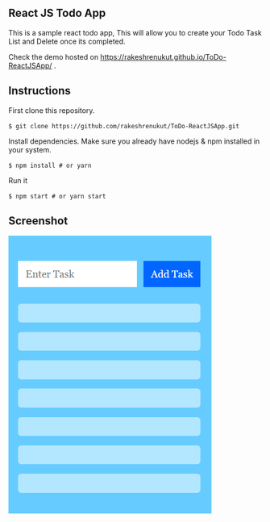## React JS Todo App
This is a sample react todo app, This will allow you to create your Todo Task List and Delete once its completed. 

Check the demo hosted on https://rakeshrenukut.github.io/ToDo-ReactJSApp/ .

## Instructions

First clone this repository.

<pre><code>$ git clone https://github.com/rakeshrenukut/ToDo-ReactJSApp.git</code></pre>

Install dependencies. Make sure you already have nodejs & npm installed in your system.

<pre><code>$ npm install # or yarn</code></pre>

Run it

<pre><code>$ npm start # or yarn start</code></pre>

## Screenshot

![](todolist/todo.PNG)


